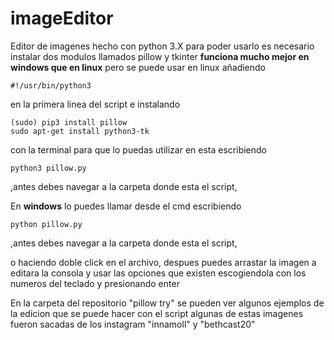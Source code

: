# imageEditor
Editor de  imagenes hecho con python 3.X 
para poder usarlo es necesario instalar dos modulos llamados pillow y tkinter 
**funciona mucho mejor en windows que en linux** pero se puede usar en linux añadiendo 
```
#!/usr/bin/python3
```
en la primera linea del script e instalando
```
(sudo) pip3 install pillow
sudo apt-get install python3-tk
```
con la terminal para que lo puedas utilizar en esta escribiendo
```
python3 pillow.py
```
,antes debes navegar a la carpeta donde esta el script,

En **windows** lo puedes llamar desde el cmd escribiendo
```
python pillow.py
```
,antes debes navegar a la carpeta donde esta el script,

o haciendo doble click en el archivo, despues puedes arrastar la imagen a editara la consola y usar las opciones que existen escogiendola con los numeros del teclado y presionando enter

En la carpeta del repositorio "pillow try" se pueden ver algunos ejemplos de la edicion que se puede hacer con el script algunas de estas imagenes fueron sacadas de los instagram "innamoll" y "bethcast20"
